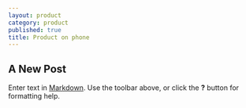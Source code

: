 ```yaml
---
layout: product
category: product
published: true
title: Product on phone
---
```

## A New Post

Enter text in [Markdown](http://daringfireball.net/projects/markdown/). Use the toolbar above, or click the **?** button for formatting help.
